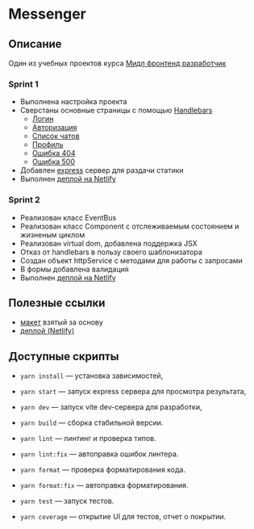 # Messenger

## Описание

Один из учебных проектов курса [Мидл фронтенд разработчик](https://practicum.yandex.ru/middle-frontend/)

### Sprint 1

- Выполнена настройка проекта
- Сверстаны основные страницы с помощью [Handlebars](https://handlebarsjs.com/guide/#what-is-handlebars)
  - [Логин](https://cosmic-lokum-a24ea1.netlify.app/#/login)
  - [Авторизация](https://cosmic-lokum-a24ea1.netlify.app/#/auth)
  - [Список чатов](https://cosmic-lokum-a24ea1.netlify.app/#/chat)
  - [Профиль](https://cosmic-lokum-a24ea1.netlify.app/#/profile)
  - [Ошибка 404](https://cosmic-lokum-a24ea1.netlify.app/#/error404)
  - [Ошибка 500](https://cosmic-lokum-a24ea1.netlify.app/#/error500)
- Добавлен [express](https://expressjs.com/ru/) сервер для раздачи статики
- Выполнен [деплой на Netlify](https://cosmic-lokum-a24ea1.netlify.app/)

### Sprint 2

- Реализован класс EventBus
- Реализован класс Component с отслеживаемым состоянием и жизненым циклом
- Реализован virtual dom, добавлена поддержка JSX
- Отказ от handlebars в пользу своего шаблонизатора
- Создан объект httpService с методами для работы с запросами
- В формы добавлена валидация
- Выполнен [деплой на Netlify](https://ephemeral-donut-2bacb2.netlify.app/)

## Полезные ссылки

- [макет](<https://www.figma.com/file/frISC71Cb5rSRThFw5DCLb/Chat_external_link-(Copy)?node-id=1%3A502&mode=dev>) взятый за основу
- [деплой (Netlify)](https://ephemeral-donut-2bacb2.netlify.app/)

## Доступные скрипты

- `yarn install` — установка зависимостей,
- `yarn start` — запуск express сервера для просмотра результата,
- `yarn dev` — запуск vite dev-сервера для разработки,

- `yarn build` — сборка стабильной версии.
- `yarn lint` — линтинг и проверка типов.
- `yarn lint:fix` — автоправка ошибок линтера.
- `yarn format` — проверка форматирования кода.
- `yarn format:fix` — автоправка форматирования.
- `yarn test` — запуск тестов.
- `yarn coverage` — открытие UI для тестов, отчет о покрытии.
